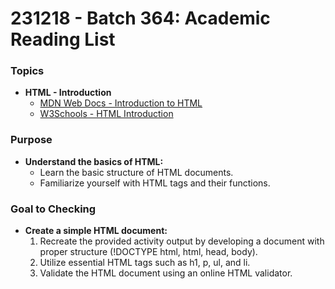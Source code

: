 # 231218 - Batch 364:  Academic Reading List 


### **Topics**

- **HTML - Introduction**
    - [MDN Web Docs - Introduction to HTML](https://developer.mozilla.org/en-US/docs/Web/HTML/Introduction)
    - [W3Schools - HTML Introduction](https://www.w3schools.com/html/html_intro.asp)

### **Purpose**

- **Understand the basics of HTML:**
  - Learn the basic structure of HTML documents.
  - Familiarize yourself with HTML tags and their functions.


### **Goal to Checking**

- **Create a simple HTML document:**
  1. Recreate the provided activity output by developing a document with proper structure (!DOCTYPE html, html, head, body).
  2. Utilize essential HTML tags such as h1, p, ul, and li.
  3. Validate the HTML document using an online HTML validator.
